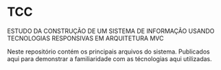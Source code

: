 # TCC
ESTUDO DA CONSTRUÇÃO DE UM SISTEMA DE INFORMAÇÃO USANDO TECNOLOGIAS RESPONSIVAS EM ARQUITETURA MVC

Neste repositório contém os principais arquivos do sistema. Publicados aqui para demonstrar a familiaridade com as técnologias aqui utilizadas. 
